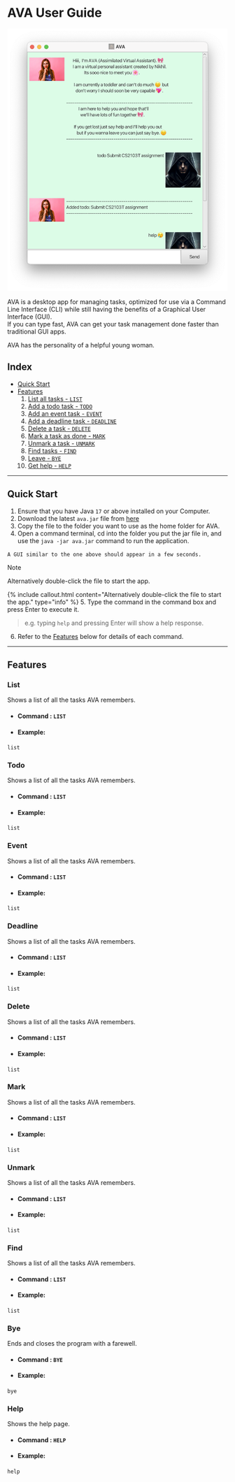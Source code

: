 # AVA User Guide

![UI](Ui.png)

AVA is a desktop app for managing tasks, optimized for use via a Command Line Interface (CLI)
while still having the benefits of a Graphical User Interface (GUI).  
If you can type fast, AVA can get your task management done faster than traditional GUI apps.

AVA has the personality of a helpful young woman.  

## Index
* [Quick Start](#quick-start)
* [Features](#features)
  1. [List all tasks - `LIST`](#list)
  2. [Add a todo task - `TODO`](#todo)
  3. [Add an event task - `EVENT`](#event)
  4. [Add a deadline task - `DEADLINE`](#deadline)
  5. [Delete a task - `DELETE`](#delete)
  6. [Mark a task as done - `MARK`](#mark)
  7. [Unmark a task - `UNMARK`](#unmark)
  8. [Find tasks - `FIND`](#find)
  9. [Leave - `BYE`](#bye)
  10. [Get help - `HELP`](#help)

***

## Quick Start
1. Ensure that you have Java `17` or above installed on your Computer.
2. Download the latest `ava.jar` file from [here](https://github.com/Timenikhil/ip/releases/latest/download/ava.jar)
3. Copy the file to the folder you want to use as the home folder for AVA.
4. Open a command terminal, cd into the folder you put the jar file in, and use the `java -jar ava.jar` command to run the application.
 ```
 A GUI similar to the one above should appear in a few seconds.
 ```
 > [!NOTE]
 > Alternatively double-click the file to start the app.
 
 {% include callout.html content="Alternatively double-click the file to start the app." type="info" %}
5. Type the command in the command box and press Enter to execute it.
> e.g. typing `help` and pressing Enter will show a help response.
6. Refer to the [Features](#features) below for details of each command.


***

## Features

### List 

Shows a list of all the tasks AVA remembers.

* ####  Command : `LIST`

* #### Example: 

```
list
```

### Todo

Shows a list of all the tasks AVA remembers.

* ####  Command : `LIST`

* #### Example:

```
list
```

### Event

Shows a list of all the tasks AVA remembers.

* ####  Command : `LIST`

* #### Example:

```
list
```

### Deadline

Shows a list of all the tasks AVA remembers.

* ####  Command : `LIST`

* #### Example:

```
list
```

### Delete

Shows a list of all the tasks AVA remembers.

* ####  Command : `LIST`

* #### Example:

```
list
```

### Mark

Shows a list of all the tasks AVA remembers.

* ####  Command : `LIST`

* #### Example:

```
list
```

### Unmark

Shows a list of all the tasks AVA remembers.

* ####  Command : `LIST`

* #### Example:

```
list
```

### Find

Shows a list of all the tasks AVA remembers.

* ####  Command : `LIST`

* #### Example:

```
list
```

### Bye

Ends and closes the program with a farewell.

* ####  Command : `BYE`

* #### Example:

```
bye
```

### Help

Shows the help page.

* ####  Command : `HELP`

* #### Example:

```
help
```
